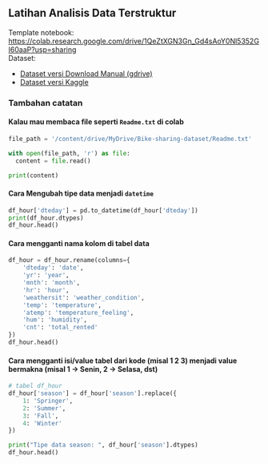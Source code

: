 ## Latihan Analisis Data Terstruktur

Template notebook: https://colab.research.google.com/drive/1QeZtXGN3Gn_Gd4sAoY0Nl5352GI60aaP?usp=sharing <br>
Dataset:
- [Dataset versi Download Manual (gdrive)](https://drive.google.com/file/d/1RaBmV6Q6FYWU4HWZs80Suqd7KQC34diQ/view)
- [Dataset versi Kaggle](https://www.kaggle.com/datasets/lakshmi25npathi/bike-sharing-dataset)

### Tambahan catatan
#### Kalau mau membaca file seperti ```Readme.txt``` di colab
```python
file_path = '/content/drive/MyDrive/Bike-sharing-dataset/Readme.txt'

with open(file_path, 'r') as file:
  content = file.read()

print(content)
```

#### Cara Mengubah tipe data menjadi ```datetime```
```python
df_hour['dteday'] = pd.to_datetime(df_hour['dteday'])
print(df_hour.dtypes)
df_hour.head()
```

#### Cara mengganti nama kolom di tabel data
```python
df_hour = df_hour.rename(columns={
    'dteday': 'date',
    'yr': 'year',
    'mnth': 'month',
    'hr': 'hour',
    'weathersit': 'weather_condition',
    'temp': 'temperature',
    'atemp': 'temperature_feeling',
    'hum': 'humidity',
    'cnt': 'total_rented'
})
df_hour.head()
```

#### Cara mengganti isi/value tabel dari kode (misal 1 2 3) menjadi value bermakna (misal 1 -> Senin, 2 -> Selasa, dst)
```python
# tabel df_hour
df_hour['season'] = df_hour['season'].replace({
    1: 'Springer',
    2: 'Summer',
    3: 'Fall',
    4: 'Winter'
})

print("Tipe data season: ", df_hour['season'].dtypes)
df_hour.head()
```

